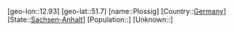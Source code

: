 ﻿---
location: [51.7,12.93]
type: City
tags:
- geo/City


SpocWebEntityId: 33414
isDeleted: false
confidential: public

---
[geo-lon::12.93]
[geo-lat::51.7]
[name::Plossig]
[Country::[Germany](geo/Continent/Europe/Germany.md)]
[State::[Sachsen-Anhalt](geo/Continent/Europe/Germany/Sachsen-Anhalt.md)]
[Population::]
[Unknown::]

